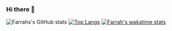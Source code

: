 ### Hi there 👋

<!--
**Farrah-1/Farrah-1** is a ✨ _special_ ✨ repository because its `README.md` (this file) appears on your GitHub profile.

Here are some ideas to get you started:

- 🔭 I’m currently working on ...
- 🌱 I’m currently learning ...
- 👯 I’m looking to collaborate on ...
- 🤔 I’m looking for help with ...
- 💬 Ask me about ...
- 📫 How to reach me: ...
- 😄 Pronouns: ...
- ⚡ Fun fact: ...
-->

![Farrahs's GitHub stats](https://github-readme-stats.vercel.app/api?username=Farrah-1&show_icons=true&theme=radical)
[![Top Langs](https://github-readme-stats.vercel.app/api/top-langs/?username=Farrah-1)](https://github.com/Farrah-1/github-readme-stats)
[![Farrah's wakatime stats](https://github-readme-stats.vercel.app/api/wakatime?username=Farrah-1)](https://github.com/Farrah-1/github-readme-stats)
